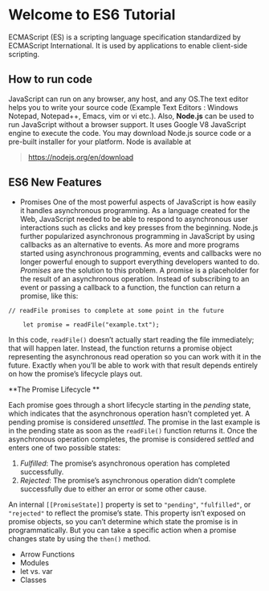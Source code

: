 # Welcome to ES6 Tutorial 

ECMAScript (ES) is a scripting language specification standardized by ECMAScript International. It is used by applications to enable client-side scripting.

## How to run code

JavaScript can run on any browser, any host, and any OS.The text editor helps you to write your source code (Example Text Editors : Windows Notepad, Notepad++, Emacs, vim or vi etc.). Also,  **Node.js** can be used to run JavaScript without a browser support. It uses Google V8 JavaScript engine to execute the code. You may download Node.js source code or a pre-built installer for your platform. Node is available at  
> https://nodejs.org/en/download 

## ES6 New Features

- Promises
One of the most powerful aspects of JavaScript is how easily it handles asynchronous programming. As a language created for the Web, JavaScript needed to be able to respond to asynchronous user interactions such as clicks and key presses from the beginning. Node.js further popularized asynchronous programming in JavaScript by using callbacks as an alternative to events. As more and more programs started using asynchronous programming, events and callbacks were no longer powerful enough to support everything developers wanted to do. _Promises_ are the solution to this problem.
A promise is a placeholder for the result of an asynchronous operation. Instead of subscribing to an event or passing a callback to a function, the function can return a promise, like this:

```
// readFile promises to complete at some point in the future

    let promise = readFile("example.txt");

```
In this code, `readFile()` doesn’t actually start reading the file immediately; that will happen later. Instead, the function returns a promise object representing the asynchronous read operation so you can work with it in the future. Exactly when you’ll be able to work with that result depends entirely on how the promise’s lifecycle plays out.

**The Promise Lifecycle **

Each promise goes through a short lifecycle starting in the  _pending_  state, which indicates that the asynchronous operation hasn’t completed yet. A pending promise is considered  _unsettled_. The promise in the last example is in the pending state as soon as the  `readFile()`  function returns it. Once the asynchronous operation completes, the promise is considered  _settled_  and enters one of two possible states:

1.  _Fulfilled_: The promise’s asynchronous operation has completed successfully.
2.  _Rejected_: The promise’s asynchronous operation didn’t complete successfully due to either an error or some other cause.

An internal  `[[PromiseState]]`  property is set to  `"pending"`,  `"fulfilled"`, or  `"rejected"`  to reflect the promise’s state. This property isn’t exposed on promise objects, so you can’t determine which state the promise is in programmatically. But you can take a specific action when a promise changes state by using the  `then()`  method.

- Arrow Functions
- Modules
- let vs. var
- Classes






